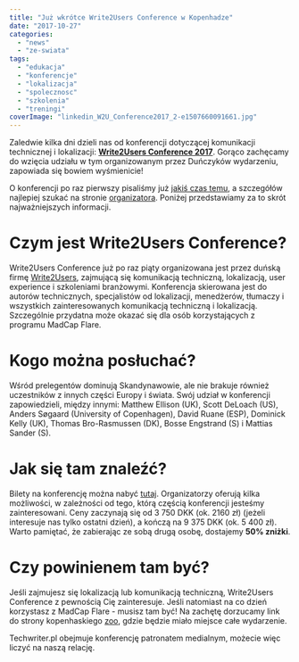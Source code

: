 ```yaml
---
title: "Już wkrótce Write2Users Conference w Kopenhadze"
date: "2017-10-27"
categories:
  - "news"
  - "ze-swiata"
tags:
  - "edukacja"
  - "konferencje"
  - "lokalizacja"
  - "spolecznosc"
  - "szkolenia"
  - "treningi"
coverImage: "linkedin_W2U_Conference2017_2-e1507660091661.jpg"
---
```


Zaledwie kilka dni dzieli nas od konferencji dotyczącej komunikacji technicznej i lokalizacji: [**Write2Users Conference 2017**](http://write2users.com/w2u-conference-2017/). Gorąco zachęcamy do wzięcia udziału w tym organizowanym przez Duńczyków wydarzeniu, zapowiada się bowiem wyśmienicie!

O konferencji po raz pierwszy pisaliśmy już [jakiś czas temu](http://techwriter.pl/zapraszamy-na-write2users-conference-2017/), a szczegółów najlepiej szukać na stronie [organizatora](http://write2users.com/w2u-conference-2017/). Poniżej przedstawiamy za to skrót najważniejszych informacji.

# Czym jest Write2Users Conference?

Write2Users Conference już po raz piąty organizowana jest przez duńską firmę [Write2Users](http://write2users.com), zajmującą się komunikacją techniczną, lokalizacją, user experience i szkoleniami branżowymi. Konferencja skierowana jest do autorów technicznych, specjalistów od lokalizacji, menedżerów, tłumaczy i wszystkich zainteresowanych komunikacją techniczną i lokalizacją. Szczególnie przydatna może okazać się dla osób korzystających z programu MadCap Flare.

# Kogo można posłuchać?

Wśród prelegentów dominują Skandynawowie, ale nie brakuje również uczestników z innych części Europy i świata. Swój udział w konferencji zapowiedzieli, między innymi: Matthew Ellison (UK), Scott DeLoach (US), Anders Søgaard (University of Copenhagen), David Ruane (ESP), Dominick Kelly (UK), Thomas Bro-Rasmussen (DK), Bosse Engstrand (S) i Mattias Sander (S).

# Jak się tam znaleźć?

Bilety na konferencję można nabyć [tutaj](http://write2users.com/conference-2017-order-ticket/). Organizatorzy oferują kilka możliwości, w zależności od tego, którą częścią konferencji jesteśmy zainteresowani. Ceny zaczynają się od 3 750 DKK (ok. 2160 zł) (jeżeli interesuje nas tylko ostatni dzień), a kończą na 9 375 DKK (ok. 5 400 zł). Warto pamiętać, że zabierając ze sobą drugą osobę, dostajemy **50% zniżki**.

# Czy powinienem tam być?

Jeśli zajmujesz się lokalizacją lub komunikacją techniczną, Write2Users Conference z pewnością Cię zainteresuje. Jeśli natomiast na co dzień korzystasz z MadCap Flare - musisz tam być! Na zachętę dorzucamy link do strony kopenhaskiego [zoo](https://www.zoo.dk/en//), gdzie będzie miało miejsce całe wydarzenie.

Techwriter.pl obejmuje konferencję patronatem medialnym, możecie więc liczyć na naszą relację.
